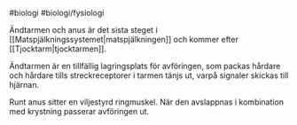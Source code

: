 #biologi #biologi/fysiologi 

Ändtarmen och anus är det sista steget i [[Matspjälkningssystemet|matspjälkningen]] och kommer efter [[Tjocktarm|tjocktarmen]].

Ändtarmen är en tillfällig lagringsplats för avföringen, som packas hårdare och hårdare tills streckreceptorer i tarmen tänjs ut, varpå signaler skickas till hjärnan.

Runt anus sitter en viljestyrd ringmuskel. När den avslappnas i kombination med krystning passerar avföringen ut.